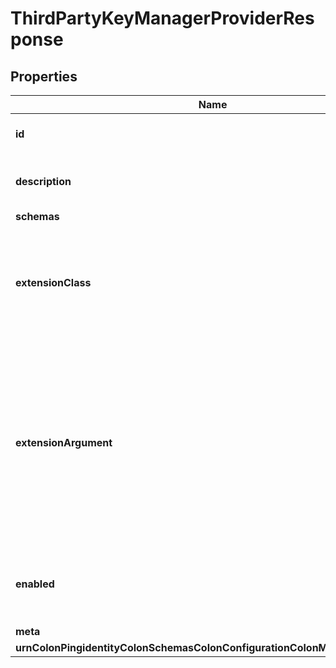 

# ThirdPartyKeyManagerProviderResponse


## Properties

| Name | Type | Description | Notes |
|------------ | ------------- | ------------- | -------------|
|**id** | **String** | Name of the Key Manager Provider |  |
|**description** | **String** | A description for this Key Manager Provider |  [optional] |
|**schemas** | **List&lt;EnumthirdPartyKeyManagerProviderSchemaUrn&gt;** |  |  |
|**extensionClass** | **String** | The fully-qualified name of the Java class providing the logic for the Third Party Key Manager Provider. |  |
|**extensionArgument** | **List&lt;String&gt;** | The set of arguments used to customize the behavior for the Third Party Key Manager Provider. Each configuration property should be given in the form &#39;name&#x3D;value&#39;. |  [optional] |
|**enabled** | **Boolean** | Indicates whether the Key Manager Provider is enabled for use. |  |
|**meta** | [**MetaMeta**](MetaMeta.md) |  |  [optional] |
|**urnColonPingidentityColonSchemasColonConfigurationColonMessagesColon20** | [**MetaUrnPingidentitySchemasConfigurationMessages20**](MetaUrnPingidentitySchemasConfigurationMessages20.md) |  |  [optional] |



